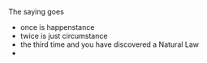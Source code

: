 The saying goes
  - once is happenstance
  - twice is just circumstance
  - the third time and you have discovered a Natural Law
  - 